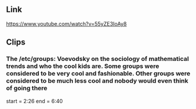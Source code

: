 ## Link
https://www.youtube.com/watch?v=55yZE3IoAy8

## Clips

### The /etc/groups: Voevodsky on the sociology of mathematical trends and who the cool kids are. Some groups were considered to be very cool and fashionable. Other groups were considered to be much less cool and nobody would even think of going there
start = 2:26
end = 6:40
